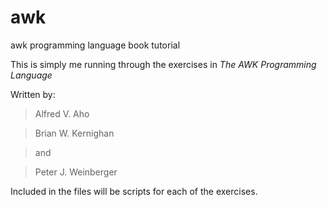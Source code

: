 # awk
 awk programming language book tutorial
 
This is simply me running through the exercises in *The AWK Programming Language* 

Written by: 
> Alfred V. Aho

> Brian W. Kernighan

> and
 
> Peter J. Weinberger


Included in the files will be scripts for each of the exercises. 



